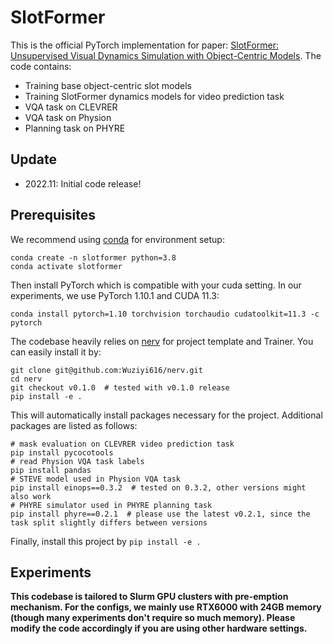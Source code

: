 # SlotFormer

This is the official PyTorch implementation for paper: [SlotFormer: Unsupervised Visual Dynamics Simulation with Object-Centric Models](https://arxiv.org/abs/2210.05861).
The code contains:

-   Training base object-centric slot models
-   Training SlotFormer dynamics models for video prediction task
-   VQA task on CLEVRER
-   VQA task on Physion
-   Planning task on PHYRE

## Update

- 2022.11: Initial code release!

## Prerequisites

We recommend using [conda](https://docs.conda.io/projects/conda/en/latest/user-guide/install/index.html) for environment setup:

```
conda create -n slotformer python=3.8
conda activate slotformer
```

Then install PyTorch which is compatible with your cuda setting.
In our experiments, we use PyTorch 1.10.1 and CUDA 11.3:

```
conda install pytorch=1.10 torchvision torchaudio cudatoolkit=11.3 -c pytorch
```

The codebase heavily relies on [nerv](https://github.com/Wuziyi616/nerv) for project template and Trainer.
You can easily install it by:

```
git clone git@github.com:Wuziyi616/nerv.git
cd nerv
git checkout v0.1.0  # tested with v0.1.0 release
pip install -e .
```

This will automatically install packages necessary for the project.
Additional packages are listed as follows:

```
# mask evaluation on CLEVRER video prediction task
pip install pycocotools
# read Physion VQA task labels
pip install pandas
# STEVE model used in Physion VQA task
pip install einops==0.3.2  # tested on 0.3.2, other versions might also work
# PHYRE simulator used in PHYRE planning task
pip install phyre==0.2.1  # please use the latest v0.2.1, since the task split slightly differs between versions
```

Finally, install this project by `pip install -e .`

## Experiments

**This codebase is tailored to Slurm GPU clusters with pre-emption mechanism.
For the configs, we mainly use RTX6000 with 24GB memory (though many experiments don't require so much memory).
Please modify the code accordingly if you are using other hardware settings.**


